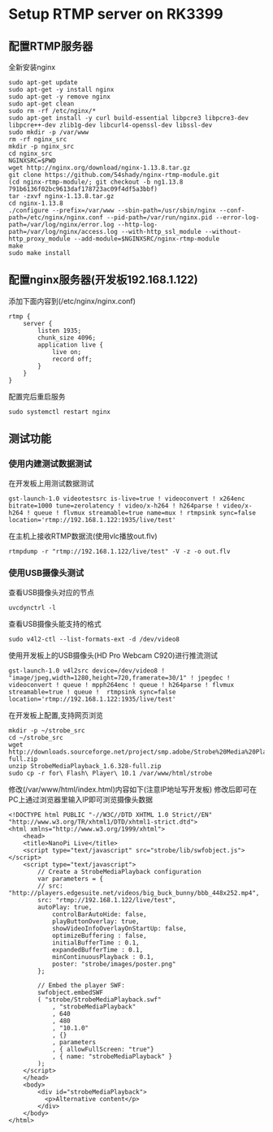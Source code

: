 # Setup RTMP server on RK3399

## 配置RTMP服务器

全新安装nginx

	sudo apt-get update
	sudo apt-get -y install nginx
	sudo apt-get -y remove nginx
	sudo apt-get clean
	sudo rm -rf /etc/nginx/*
	sudo apt-get install -y curl build-essential libpcre3 libpcre3-dev libpcre++-dev zlib1g-dev libcurl4-openssl-dev libssl-dev
	sudo mkdir -p /var/www
	rm -rf nginx_src
	mkdir -p nginx_src
	cd nginx_src
	NGINXSRC=$PWD
	wget http://nginx.org/download/nginx-1.13.8.tar.gz
	git clone https://github.com/54shady/nginx-rtmp-module.git
	(cd nginx-rtmp-module/; git checkout -b ng1.13.8 791b6136f02bc9613daf178723ac09f4df5a3bbf)
	tar -zxvf nginx-1.13.8.tar.gz
	cd nginx-1.13.8
	./configure --prefix=/var/www --sbin-path=/usr/sbin/nginx --conf-path=/etc/nginx/nginx.conf --pid-path=/var/run/nginx.pid --error-log-path=/var/log/nginx/error.log --http-log-path=/var/log/nginx/access.log --with-http_ssl_module --without-http_proxy_module --add-module=$NGINXSRC/nginx-rtmp-module
	make
	sudo make install

## 配置nginx服务器(开发板192.168.1.122)

添加下面内容到(/etc/nginx/nginx.conf)

	rtmp {
		server {
			listen 1935;
			chunk_size 4096;
			application live {
				live on;
				record off;
			}
		}
	}

配置完后重启服务

	sudo systemctl restart nginx

## 测试功能

### 使用内建测试数据测试

在开发板上用测试数据测试

	gst-launch-1.0 videotestsrc is-live=true ! videoconvert ! x264enc bitrate=1000 tune=zerolatency ! video/x-h264 ! h264parse ! video/x-h264 ! queue ! flvmux streamable=true name=mux ! rtmpsink sync=false location='rtmp://192.168.1.122:1935/live/test'

在主机上接收RTMP数据流(使用vlc播放out.flv)

	rtmpdump -r "rtmp://192.168.1.122/live/test" -V -z -o out.flv

### 使用USB摄像头测试

查看USB摄像头对应的节点

	uvcdynctrl -l

查看USB摄像头能支持的格式

	sudo v4l2-ctl --list-formats-ext -d /dev/video8

使用开发板上的USB摄像头(HD Pro Webcam C920)进行推流测试

	gst-launch-1.0 v4l2src device=/dev/video8 !  "image/jpeg,width=1280,height=720,framerate=30/1" ! jpegdec ! videoconvert ! queue ! mpph264enc ! queue ! h264parse ! flvmux streamable=true ! queue !  rtmpsink sync=false location='rtmp://192.168.1.122:1935/live/test'

在开发板上配置,支持网页浏览

	mkdir -p ~/strobe_src
	cd ~/strobe_src
	wget http://downloads.sourceforge.net/project/smp.adobe/Strobe%20Media%20Playback%201.6%20Release%20%28source%20and%20binaries%29/StrobeMediaPlayback_1.6.328-full.zip
	unzip StrobeMediaPlayback_1.6.328-full.zip
	sudo cp -r for\ Flash\ Player\ 10.1 /var/www/html/strobe

修改(/var/www/html/index.html)内容如下(注意IP地址写开发板)
修改后即可在PC上通过浏览器里输入IP即可浏览摄像头数据

	<!DOCTYPE html PUBLIC "-//W3C//DTD XHTML 1.0 Strict//EN"
	"http://www.w3.org/TR/xhtml1/DTD/xhtml1-strict.dtd">
	<html xmlns="http://www.w3.org/1999/xhtml">
		<head>
		<title>NanoPi Live</title>
		<script type="text/javascript" src="strobe/lib/swfobject.js"></script>
		<script type="text/javascript">
			// Create a StrobeMediaPlayback configuration
			var parameters = {
			// src:
	"http://players.edgesuite.net/videos/big_buck_bunny/bbb_448x252.mp4",
			src: "rtmp://192.168.1.122/live/test",
			autoPlay: true,
				controlBarAutoHide: false,
				playButtonOverlay: true,
				showVideoInfoOverlayOnStartUp: false,
				optimizeBuffering : false,
				initialBufferTime : 0.1,
				expandedBufferTime : 0.1,
				minContinuousPlayback : 0.1,
				poster: "strobe/images/poster.png"
			};

			// Embed the player SWF:
			swfobject.embedSWF
			( "strobe/StrobeMediaPlayback.swf"
				, "strobeMediaPlayback"
				, 640
				, 480
				, "10.1.0"
				, {}
				, parameters
				, { allowFullScreen: "true"}
				, { name: "strobeMediaPlayback" }
			);
		</script>
		</head>
		<body>
			<div id="strobeMediaPlayback">
			  <p>Alternative content</p>
			</div>
		</body>
	</html>
